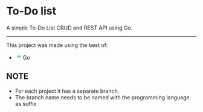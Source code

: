 # To-Do list

A simple To-Do List CRUD and REST API using Go.

---

This project was made using the best of:
- ![Golang programming language icon](https://raw.githubusercontent.com/JoaoGabrielOliveira/praticing/master/icons/go.png) Go

## NOTE

- For each project it has a separate branch.
- The branch name needs to be named with the programming language as suffix
